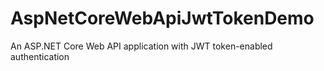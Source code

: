# AspNetCoreWebApiJwtTokenDemo
An ASP.NET Core Web API application with JWT token-enabled authentication
